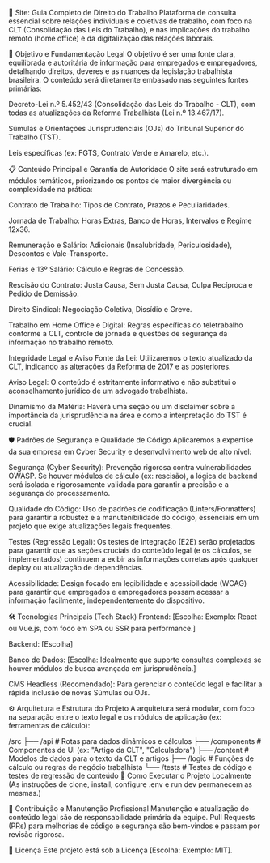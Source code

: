 👷 Site: Guia Completo de Direito do Trabalho
Plataforma de consulta essencial sobre relações individuais e coletivas de trabalho, com foco na CLT (Consolidação das Leis do Trabalho), e nas implicações do trabalho remoto (home office) e da digitalização das relações laborais.

🎯 Objetivo e Fundamentação Legal
O objetivo é ser uma fonte clara, equilibrada e autoritária de informação para empregados e empregadores, detalhando direitos, deveres e as nuances da legislação trabalhista brasileira. O conteúdo será diretamente embasado nas seguintes fontes primárias:

Decreto-Lei n.º 5.452/43 (Consolidação das Leis do Trabalho - CLT), com todas as atualizações da Reforma Trabalhista (Lei n.º 13.467/17).

Súmulas e Orientações Jurisprudenciais (OJs) do Tribunal Superior do Trabalho (TST).

Leis específicas (ex: FGTS, Contrato Verde e Amarelo, etc.).

📋 Conteúdo Principal e Garantia de Autoridade
O site será estruturado em módulos temáticos, priorizando os pontos de maior divergência ou complexidade na prática:

Contrato de Trabalho: Tipos de Contrato, Prazos e Peculiaridades.

Jornada de Trabalho: Horas Extras, Banco de Horas, Intervalos e Regime 12x36.

Remuneração e Salário: Adicionais (Insalubridade, Periculosidade), Descontos e Vale-Transporte.

Férias e 13º Salário: Cálculo e Regras de Concessão.

Rescisão do Contrato: Justa Causa, Sem Justa Causa, Culpa Recíproca e Pedido de Demissão.

Direito Sindical: Negociação Coletiva, Dissídio e Greve.

Trabalho em Home Office e Digital: Regras específicas do teletrabalho conforme a CLT, controle de jornada e questões de segurança da informação no trabalho remoto.

Integridade Legal e Aviso
Fonte da Lei: Utilizaremos o texto atualizado da CLT, indicando as alterações da Reforma de 2017 e as posteriores.

Aviso Legal: O conteúdo é estritamente informativo e não substitui o aconselhamento jurídico de um advogado trabalhista.

Dinamismo da Matéria: Haverá uma seção ou um disclaimer sobre a importância da jurisprudência na área e como a interpretação do TST é crucial.

🛡️ Padrões de Segurança e Qualidade de Código
Aplicaremos a expertise da sua empresa em Cyber Security e desenvolvimento web de alto nível:

Segurança (Cyber Security): Prevenção rigorosa contra vulnerabilidades OWASP. Se houver módulos de cálculo (ex: rescisão), a lógica de backend será isolada e rigorosamente validada para garantir a precisão e a segurança do processamento.

Qualidade do Código: Uso de padrões de codificação (Linters/Formatters) para garantir a robustez e a manutenibilidade do código, essenciais em um projeto que exige atualizações legais frequentes.

Testes (Regressão Legal): Os testes de integração (E2E) serão projetados para garantir que as seções cruciais do conteúdo legal (e os cálculos, se implementados) continuem a exibir as informações corretas após qualquer deploy ou atualização de dependências.

Acessibilidade: Design focado em legibilidade e acessibilidade (WCAG) para garantir que empregados e empregadores possam acessar a informação facilmente, independentemente do dispositivo.

🛠️ Tecnologias Principais (Tech Stack)
Frontend: [Escolha: Exemplo: React ou Vue.js, com foco em SPA ou SSR para performance.]

Backend: [Escolha]

Banco de Dados: [Escolha: Idealmente que suporte consultas complexas se houver módulos de busca avançada em jurisprudência.]

CMS Headless (Recomendado): Para gerenciar o conteúdo legal e facilitar a rápida inclusão de novas Súmulas ou OJs.

⚙️ Arquitetura e Estrutura do Projeto
A arquitetura será modular, com foco na separação entre o texto legal e os módulos de aplicação (ex: ferramentas de cálculo):

/src
├── /api              # Rotas para dados dinâmicos e cálculos
├── /components       # Componentes de UI (ex: "Artigo da CLT", "Calculadora")
├── /content          # Modelos de dados para o texto da CLT e artigos
├── /logic            # Funções de cálculo ou regras de negócio trabalhista
└── /tests            # Testes de código e testes de regressão de conteúdo
🚀 Como Executar o Projeto Localmente
(As instruções de clone, install, configure .env e run dev permanecem as mesmas.)

🤝 Contribuição e Manutenção Profissional
Manutenção e atualização do conteúdo legal são de responsabilidade primária da equipe. Pull Requests (PRs) para melhorias de código e segurança são bem-vindos e passam por revisão rigorosa.

📝 Licença
Este projeto está sob a Licença [Escolha: Exemplo: MIT].